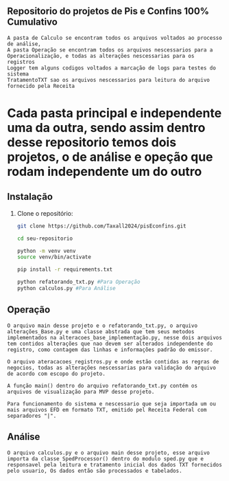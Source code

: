 ## Repositorio do projetos de Pis e Confins 100% Cumulativo
    A pasta de Calculo se encontram todos os arquivos voltados ao processo de análise,
    A pasta Operação se encontram todos os arquivos nescessarios para a Operacionalização, e todas as alterações nescessarias para os registros
    Logger tem alguns codigos voltados a marcação de logs para testes do sistema
    TratamentoTXT sao os arquivos nescessarios para leitura do arquivo fornecido pela Receita

# Cada pasta principal e independente uma da outra, sendo assim dentro desse repositorio temos dois projetos, o de análise e opeção que rodam independente um do outro

## Instalação

1. Clone o repositório:
   ```sh
   git clone https://github.com/Taxall2024/pisEconfins.git

   cd seu-repositorio

   python -m venv venv
   source venv/bin/activate

   pip install -r requirements.txt

   python refatorando_txt.py #Para Operação
   python calculos.py #Para Análise


## Operação 
    O arquivo main desse projeto e o refatorando_txt.py, o arquivo alterações_Base.py e uma classe abstrada que tem seus metodos implementados na alteracoes_base_implementação.py, nesse dois arquivos tem contidos alterações que nao devem ser alterados independente do registro, como contagem das linhas e informações padrão do emissor.
    
    O arquivo ateracacoes_registros.py e onde estão contidas as regras de negocios, todas as alterações nescessarias para validação do arquivo de acordo com escopo do projeto.

    A função main() dentro do arquivo refatorando_txt.py contém os arquivos de visualização para MVP desse projeto. 

    Para funcionamento do sistema e nescessario que seja importada um ou mais arquivos EFD em formato TXT, emitido pel Receita Federal com separadores "|".

## Análise

    O arquivo calculos.py e o arquivo main desse projeto, esse arquivo importa da classe SpedProcessor() dentro do modulo sped.py que e responsavel pela leitura e tratamento inicial dos dados TXT fornecidos pelo usuario, Os dados então são processados e tabelados.   

